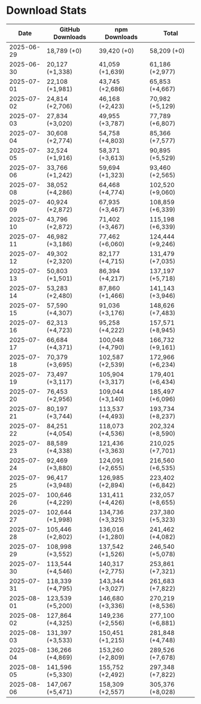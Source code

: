 # Download Stats

| Date       | GitHub Downloads | npm Downloads    | Total            |
| ---------- | ---------------- | ---------------- | ---------------- |
| 2025-06-29 | 18,789 (+0)      | 39,420 (+0)      | 58,209 (+0)      |
| 2025-06-30 | 20,127 (+1,338)  | 41,059 (+1,639)  | 61,186 (+2,977)  |
| 2025-07-01 | 22,108 (+1,981)  | 43,745 (+2,686)  | 65,853 (+4,667)  |
| 2025-07-02 | 24,814 (+2,706)  | 46,168 (+2,423)  | 70,982 (+5,129)  |
| 2025-07-03 | 27,834 (+3,020)  | 49,955 (+3,787)  | 77,789 (+6,807)  |
| 2025-07-04 | 30,608 (+2,774)  | 54,758 (+4,803)  | 85,366 (+7,577)  |
| 2025-07-05 | 32,524 (+1,916)  | 58,371 (+3,613)  | 90,895 (+5,529)  |
| 2025-07-06 | 33,766 (+1,242)  | 59,694 (+1,323)  | 93,460 (+2,565)  |
| 2025-07-08 | 38,052 (+4,286)  | 64,468 (+4,774)  | 102,520 (+9,060) |
| 2025-07-09 | 40,924 (+2,872)  | 67,935 (+3,467)  | 108,859 (+6,339) |
| 2025-07-10 | 43,796 (+2,872)  | 71,402 (+3,467)  | 115,198 (+6,339) |
| 2025-07-11 | 46,982 (+3,186)  | 77,462 (+6,060)  | 124,444 (+9,246) |
| 2025-07-12 | 49,302 (+2,320)  | 82,177 (+4,715)  | 131,479 (+7,035) |
| 2025-07-13 | 50,803 (+1,501)  | 86,394 (+4,217)  | 137,197 (+5,718) |
| 2025-07-14 | 53,283 (+2,480)  | 87,860 (+1,466)  | 141,143 (+3,946) |
| 2025-07-15 | 57,590 (+4,307)  | 91,036 (+3,176)  | 148,626 (+7,483) |
| 2025-07-16 | 62,313 (+4,723)  | 95,258 (+4,222)  | 157,571 (+8,945) |
| 2025-07-17 | 66,684 (+4,371)  | 100,048 (+4,790) | 166,732 (+9,161) |
| 2025-07-18 | 70,379 (+3,695)  | 102,587 (+2,539) | 172,966 (+6,234) |
| 2025-07-19 | 73,497 (+3,117)  | 105,904 (+3,317) | 179,401 (+6,434) |
| 2025-07-20 | 76,453 (+2,956)  | 109,044 (+3,140) | 185,497 (+6,096) |
| 2025-07-21 | 80,197 (+3,744)  | 113,537 (+4,493) | 193,734 (+8,237) |
| 2025-07-22 | 84,251 (+4,054)  | 118,073 (+4,536) | 202,324 (+8,590) |
| 2025-07-23 | 88,589 (+4,338)  | 121,436 (+3,363) | 210,025 (+7,701) |
| 2025-07-24 | 92,469 (+3,880)  | 124,091 (+2,655) | 216,560 (+6,535) |
| 2025-07-25 | 96,417 (+3,948)  | 126,985 (+2,894) | 223,402 (+6,842) |
| 2025-07-26 | 100,646 (+4,229) | 131,411 (+4,426) | 232,057 (+8,655) |
| 2025-07-27 | 102,644 (+1,998) | 134,736 (+3,325) | 237,380 (+5,323) |
| 2025-07-28 | 105,446 (+2,802) | 136,016 (+1,280) | 241,462 (+4,082) |
| 2025-07-29 | 108,998 (+3,552) | 137,542 (+1,526) | 246,540 (+5,078) |
| 2025-07-30 | 113,544 (+4,546) | 140,317 (+2,775) | 253,861 (+7,321) |
| 2025-07-31 | 118,339 (+4,795) | 143,344 (+3,027) | 261,683 (+7,822) |
| 2025-08-01 | 123,539 (+5,200) | 146,680 (+3,336) | 270,219 (+8,536) |
| 2025-08-02 | 127,864 (+4,325) | 149,236 (+2,556) | 277,100 (+6,881) |
| 2025-08-03 | 131,397 (+3,533) | 150,451 (+1,215) | 281,848 (+4,748) |
| 2025-08-04 | 136,266 (+4,869) | 153,260 (+2,809) | 289,526 (+7,678) |
| 2025-08-05 | 141,596 (+5,330) | 155,752 (+2,492) | 297,348 (+7,822) |
| 2025-08-06 | 147,067 (+5,471) | 158,309 (+2,557) | 305,376 (+8,028) |

